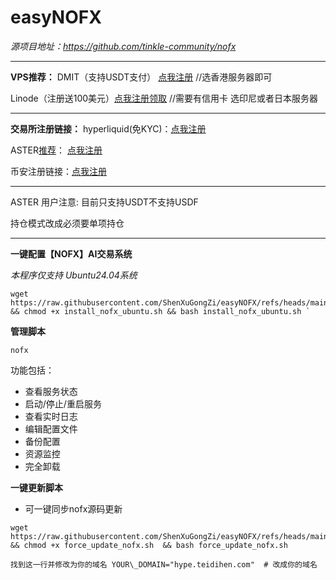 # easyNOFX

*源项目地址：https://github.com/tinkle-community/nofx*

---

**VPS推荐：**
DMIT（支持USDT支付） [点我注册](https://https://www.dmit.io/aff.php?aff=14244)  //选香港服务器即可

Linode（注册送100美元）[点我注册领取](https://https://www.linode.com/lp/refer/?r=1e3ab5787e6535408abb5b4a02e6e96801cf325b)  //需要有信用卡 选印尼或者日本服务器

---

**交易所注册链接：**
hyperliquid(免KYC)：[点我注册](https://https://app.hyperliquid.xyz/join/HANGZAI)

ASTER[推荐](免KYC)： [点我注册](https://https://www.asterdex.com/zh-CN/referral/961369)

币安注册链接：[点我注册](https://https://www.binance.com/referral/earn-together/refer2earn-usdc/claim?hl=zh-CN&ref=GRO_28502_YXCTX&utm_source=default)

---

ASTER 用户注意:
目前只支持USDT不支持USDF

持仓模式改成必须要单项持仓

---

**一键配置【NOFX】AI交易系统**

*本程序仅支持 Ubuntu24.04系统*

```
wget https://raw.githubusercontent.com/ShenXuGongZi/easyNOFX/refs/heads/main/install_nofx_ubuntu.sh  && chmod +x install_nofx_ubuntu.sh && bash install_nofx_ubuntu.sh `
```

**管理脚本**

```
nofx
```

功能包括：

* 查看服务状态
* 启动/停止/重启服务
* 查看实时日志
* 编辑配置文件
* 备份配置
* 资源监控
* 完全卸载

**一键更新脚本**

* 可一键同步nofx源码更新

```
wget https://raw.githubusercontent.com/ShenXuGongZi/easyNOFX/refs/heads/main/force_update_nofx.sh && chmod +x force_update_nofx.sh  && bash force_update_nofx.sh
```

`找到这一行并修改为你的域名 YOUR\_DOMAIN="hype.teidihen.com"  # 改成你的域名`
